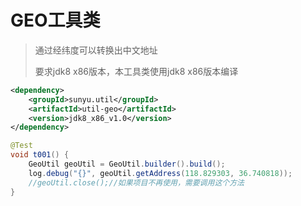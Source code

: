 # GEO工具类

> 通过经纬度可以转换出中文地址
> 
> 要求jdk8 x86版本，本工具类使用jdk8 x86版本编译

```xml
<dependency>
    <groupId>sunyu.util</groupId>
    <artifactId>util-geo</artifactId>
    <version>jdk8_x86_v1.0</version>
</dependency>
```


```java
@Test
void t001() {
    GeoUtil geoUtil = GeoUtil.builder().build();
    log.debug("{}", geoUtil.getAddress(118.829303, 36.740818));
    //geoUtil.close();//如果项目不再使用，需要调用这个方法
}
```